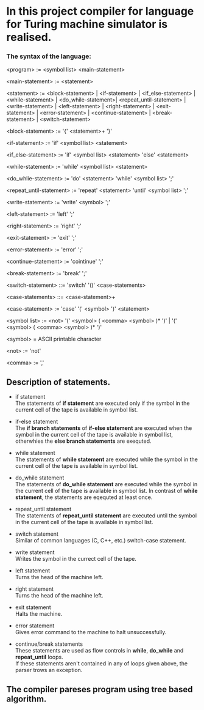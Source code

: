 # In this project compiler for language for Turing machine simulator is realised.

### The syntax of the language:

\<program\> := \<symbol list\> \<main-statement\>

\<main-statement\> := \<statement\>

\<statement\> :=  \<block-statement\> | \<if-statement\> | \<if_else-statement\> | \<while-statement\> | \<do_while-statement\>| \<repeat_until-statement\> | \<write-statement\> | \<left-statement\> | \<right-statement\> | \<exit-statement\> | \<error-statement\> | \<continue-statement\> | \<break-statement\> | \<switch-statement\>
              
\<block-statement\> := '{' \<statement\>+ '}'
  
\<if-statement\> := 'if' \<symbol list\> \<statement\>

\<if_else-statement\> := 'if' \<symbol list\> \<statement\> 'else' \<statement\>
              
\<while-statement\> := 'while' \<symbol list\> \<statement\>

\<do_whlie-statement\> := 'do' \<statement\> 'while' \<symbol list\> ';'

\<repeat_until-statement\> := 'repeat' \<statement\> 'until' \<symbol list\> ';'
              
\<write-statement\> := 'write' \<symbol\> ';'
              
\<left-statement\> := 'left' ';'
              
\<right-statement\> := 'right' ';'
              
\<exit-statement\> := 'exit' ';'
              
\<error-statement\> := 'error' ';'
              
\<continue-statement\> := 'cointinue' ';'

\<break-statement\> := 'break' ';'

\<switch-statement\> ::= 'switch' '()' \<case-statements\>

\<case-statements\> ::= \<case-statement\>+

\<case-statement\> := 'case' '(' \<symbol\> ')' \<statement\>
              
\<symbol list\> := \<not\> '(' \<symbol\> ( \<comma\> \<symbol\> )* ')' | '(' \<symbol\> ( \<comma\> \<symbol\> )* ')'

\<symbol\> =  ASCII printable character
  
\<not\> := 'not'  

\<comma\> := ','

## Description of statements.

* if statement <br/>
The statements of **if statement** are executed only if the symbol in the current cell of the tape is available in symbol list.

* if-else statement <br/>
The **if branch statements** of **if-else statement** are executed when the symbol in the current cell of the tape is available in symbol list, otherwhies the **else branch statements** are exequted.

* while statement <br/>
The statements of **while statement** are executed while the symbol in the current cell of the tape is available in symbol list.

* do_while statement <br/>
The statements of **do_while statement** are executed while the symbol in the current cell of the tape is available in symbol list.
In contrast of **while statement**, the statements are eqequted at least once.

* repeat_until statement <br/>
The statements of **repeat_until statement** are executed until the symbol in the current cell of the tape is available in symbol list.

* switch statement <br/>
Similar of common languages (C, C++, etc.) switch-case statement.

* write statement <br/>
Writes the symbol in the currect cell of the tape.

* left statement <br/>
Turns the head of the machine left.

* right statement <br/>
Turns the head of the machine left.

* exit statement <br/>
Halts the machine.
              
* error statement <br/>
Gives error command to the machine to halt unsuccessfully.
                            
* continue/break statements <br/>
These statements are used as flow controls in **while**, **do_while** and **repeat_until** loops.
<br/> If these statements aren't contained in any of loops given above, the parser trows an exception.

## The compiler pareses program using tree based algorithm.                            
              

              
              
              
              
              
              
